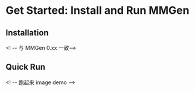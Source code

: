 # Get Started: Install and Run MMGen

## Installation

<! -- 与 MMGen 0.xx 一致-->

## Quick Run

<! -- 跑起来 image demo -->